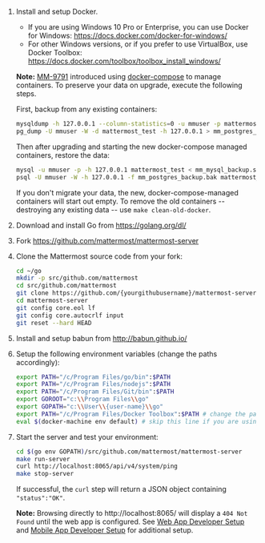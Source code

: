 1. Install and setup Docker.

    * If you are using Windows 10 Pro or Enterprise, you can use Docker for Windows: https://docs.docker.com/docker-for-windows/
    * For other Windows versions, or if you prefer to use VirtualBox, use Docker Toolbox: https://docs.docker.com/toolbox/toolbox_install_windows/

    **Note:** [MM-9791](https://github.com/mattermost/mattermost-server/pull/10872) introduced using [docker-compose](https://docs.docker.com/compose/) to manage containers. To preserve your data on upgrade, execute the following steps.
    
    First, backup from any existing containers:
    ```sh
    mysqldump -h 127.0.0.1 --column-statistics=0 -u mmuser -p mattermost_test > mm_mysql_backup.sql
    pg_dump -U mmuser -W -d mattermost_test -h 127.0.0.1 > mm_postgres_backup.bak
    ```
    Then after upgrading and starting the new docker-compose managed containers, restore the data:
    ```sh
    mysql -u mmuser -p -h 127.0.0.1 mattermost_test < mm_mysql_backup.sql
    psql -U mmuser -W -h 127.0.0.1 -f mm_postgres_backup.bak mattermost_test
    ```
    If you don't migrate your data, the new, docker-compose-managed containers will start out empty. To remove the old containers -- destroying any existing data -- use `make clean-old-docker`.
     
    
3. Download and install Go from https://golang.org/dl/

4. Fork https://github.com/mattermost/mattermost-server

5. Clone the Mattermost source code from your fork:

    ```sh
    cd ~/go
    mkdir -p src/github.com/mattermost
    cd src/github.com/mattermost
    git clone https://github.com/{yourgithubusername}/mattermost-server.git
    cd mattermost-server
    git config core.eol lf
    git config core.autocrlf input
    git reset --hard HEAD
    ```

6. Install and setup babun from http://babun.github.io/

7. Setup the following environment variables (change the paths accordingly):

    ```sh
    export PATH="/c/Program Files/go/bin":$PATH
    export PATH="/c/Program Files/nodejs":$PATH
    export PATH="/c/Program Files/Git/bin":$PATH
    export GOROOT="c:\\Program Files\\go"
    export GOPATH="c:\\User\\{user-name}\\go"
    export PATH="/c/Program Files/Docker Toolbox":$PATH # change the path accordingly if you are using Docker for Windows
    eval $(docker-machine env default) # skip this line if you are using Docker for Windows
    ```

8. Start the server and test your environment:

    ```sh
    cd $(go env GOPATH)/src/github.com/mattermost/mattermost-server
    make run-server
    curl http://localhost:8065/api/v4/system/ping
    make stop-server
    ```

    If successful, the `curl` step will return a JSON object containing `"status":"OK"`.

    **Note:** Browsing directly to http://localhost:8065/ will display a `404 Not Found` until the web app is configured. See [Web App Developer Setup](https://developers.mattermost.com/contribute/webapp/developer-setup/) and [Mobile App Developer Setup](https://developers.mattermost.com/contribute/mobile/developer-setup/) for additional setup.
